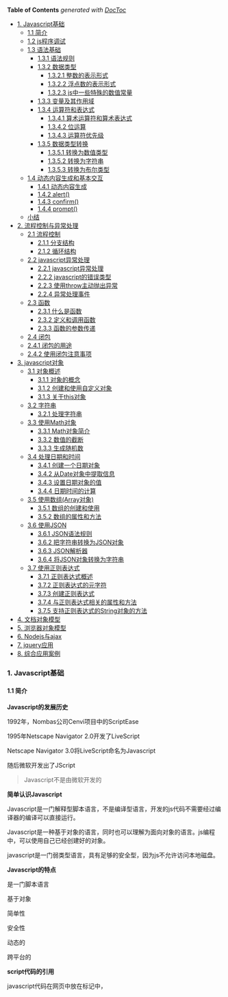 <!-- START doctoc generated TOC please keep comment here to allow auto update -->
<!-- DON'T EDIT THIS SECTION, INSTEAD RE-RUN doctoc TO UPDATE -->
**Table of Contents**  *generated with [DocToc](https://github.com/thlorenz/doctoc)*

- [1. Javascript基础](#1-javascript%E5%9F%BA%E7%A1%80)
  - [1.1 简介](#11-%E7%AE%80%E4%BB%8B)
  - [1.2 js程序调试](#12-js%E7%A8%8B%E5%BA%8F%E8%B0%83%E8%AF%95)
  - [1.3 语法基础](#13-%E8%AF%AD%E6%B3%95%E5%9F%BA%E7%A1%80)
    - [1.3.1 语法规则](#131-%E8%AF%AD%E6%B3%95%E8%A7%84%E5%88%99)
    - [1.3.2 数据类型](#132-%E6%95%B0%E6%8D%AE%E7%B1%BB%E5%9E%8B)
      - [1.3.2.1 整数的表示形式](#1321-%E6%95%B4%E6%95%B0%E7%9A%84%E8%A1%A8%E7%A4%BA%E5%BD%A2%E5%BC%8F)
      - [1.3.2.2 浮点数的表示形式](#1322-%E6%B5%AE%E7%82%B9%E6%95%B0%E7%9A%84%E8%A1%A8%E7%A4%BA%E5%BD%A2%E5%BC%8F)
      - [1.3.2.3 js中一些特殊的数值常量](#1323-js%E4%B8%AD%E4%B8%80%E4%BA%9B%E7%89%B9%E6%AE%8A%E7%9A%84%E6%95%B0%E5%80%BC%E5%B8%B8%E9%87%8F)
    - [1.3.3 变量及其作用域](#133-%E5%8F%98%E9%87%8F%E5%8F%8A%E5%85%B6%E4%BD%9C%E7%94%A8%E5%9F%9F)
    - [1.3.4 运算符和表达式](#134-%E8%BF%90%E7%AE%97%E7%AC%A6%E5%92%8C%E8%A1%A8%E8%BE%BE%E5%BC%8F)
      - [1.3.4.1 算术运算符和算术表达式](#1341-%E7%AE%97%E6%9C%AF%E8%BF%90%E7%AE%97%E7%AC%A6%E5%92%8C%E7%AE%97%E6%9C%AF%E8%A1%A8%E8%BE%BE%E5%BC%8F)
      - [1.3.4.2 位运算](#1342-%E4%BD%8D%E8%BF%90%E7%AE%97)
      - [1.3.4.3 运算符优先级](#1343-%E8%BF%90%E7%AE%97%E7%AC%A6%E4%BC%98%E5%85%88%E7%BA%A7)
    - [1.3.5 数据类型转换](#135-%E6%95%B0%E6%8D%AE%E7%B1%BB%E5%9E%8B%E8%BD%AC%E6%8D%A2)
      - [1.3.5.1 转换为数值类型](#1351-%E8%BD%AC%E6%8D%A2%E4%B8%BA%E6%95%B0%E5%80%BC%E7%B1%BB%E5%9E%8B)
      - [1.3.5.2 转换为字符串](#1352-%E8%BD%AC%E6%8D%A2%E4%B8%BA%E5%AD%97%E7%AC%A6%E4%B8%B2)
      - [1.3.5.3 转换为布尔类型](#1353-%E8%BD%AC%E6%8D%A2%E4%B8%BA%E5%B8%83%E5%B0%94%E7%B1%BB%E5%9E%8B)
  - [1.4 动态内容生成和基本交互](#14-%E5%8A%A8%E6%80%81%E5%86%85%E5%AE%B9%E7%94%9F%E6%88%90%E5%92%8C%E5%9F%BA%E6%9C%AC%E4%BA%A4%E4%BA%92)
    - [1.4.1 动态内容生成](#141-%E5%8A%A8%E6%80%81%E5%86%85%E5%AE%B9%E7%94%9F%E6%88%90)
    - [1.4.2 alert()](#142-alert)
    - [1.4.3 confirm()](#143-confirm)
    - [1.4.4 prompt()](#144-prompt)
  - [小结](#%E5%B0%8F%E7%BB%93)
- [2. 流程控制与异常处理](#2-%E6%B5%81%E7%A8%8B%E6%8E%A7%E5%88%B6%E4%B8%8E%E5%BC%82%E5%B8%B8%E5%A4%84%E7%90%86)
  - [2.1 流程控制](#21-%E6%B5%81%E7%A8%8B%E6%8E%A7%E5%88%B6)
    - [2.1.1 分支结构](#211-%E5%88%86%E6%94%AF%E7%BB%93%E6%9E%84)
    - [2.1.2 循环结构](#212-%E5%BE%AA%E7%8E%AF%E7%BB%93%E6%9E%84)
  - [2.2 javascript异常处理](#22-javascript%E5%BC%82%E5%B8%B8%E5%A4%84%E7%90%86)
    - [2.2.1 javascript异常处理](#221-javascript%E5%BC%82%E5%B8%B8%E5%A4%84%E7%90%86)
    - [2.2.2 javascript的错误类型](#222-javascript%E7%9A%84%E9%94%99%E8%AF%AF%E7%B1%BB%E5%9E%8B)
    - [2.2.3 使用throw主动抛出异常](#223-%E4%BD%BF%E7%94%A8throw%E4%B8%BB%E5%8A%A8%E6%8A%9B%E5%87%BA%E5%BC%82%E5%B8%B8)
    - [2.2.4 异常处理事件](#224-%E5%BC%82%E5%B8%B8%E5%A4%84%E7%90%86%E4%BA%8B%E4%BB%B6)
  - [2.3 函数](#23-%E5%87%BD%E6%95%B0)
    - [2.3.1 什么是函数](#231-%E4%BB%80%E4%B9%88%E6%98%AF%E5%87%BD%E6%95%B0)
    - [2.3.2 定义和调用函数](#232-%E5%AE%9A%E4%B9%89%E5%92%8C%E8%B0%83%E7%94%A8%E5%87%BD%E6%95%B0)
    - [2.3.3 函数的参数传递](#233-%E5%87%BD%E6%95%B0%E7%9A%84%E5%8F%82%E6%95%B0%E4%BC%A0%E9%80%92)
  - [2.4 闭包](#24-%E9%97%AD%E5%8C%85)
  - [2.4.1 闭包的用途](#241-%E9%97%AD%E5%8C%85%E7%9A%84%E7%94%A8%E9%80%94)
  - [2.4.2 使用闭包注意事项](#242-%E4%BD%BF%E7%94%A8%E9%97%AD%E5%8C%85%E6%B3%A8%E6%84%8F%E4%BA%8B%E9%A1%B9)
- [3. javascript对象](#3-javascript%E5%AF%B9%E8%B1%A1)
  - [3.1 对象概述](#31-%E5%AF%B9%E8%B1%A1%E6%A6%82%E8%BF%B0)
    - [3.1.1 对象的概念](#311-%E5%AF%B9%E8%B1%A1%E7%9A%84%E6%A6%82%E5%BF%B5)
    - [3.1.2 创建和使用自定义对象](#312-%E5%88%9B%E5%BB%BA%E5%92%8C%E4%BD%BF%E7%94%A8%E8%87%AA%E5%AE%9A%E4%B9%89%E5%AF%B9%E8%B1%A1)
    - [3.1.3 关于this对象](#313-%E5%85%B3%E4%BA%8Ethis%E5%AF%B9%E8%B1%A1)
  - [3.2 字符串](#32-%E5%AD%97%E7%AC%A6%E4%B8%B2)
    - [3.2.1 处理字符串](#321-%E5%A4%84%E7%90%86%E5%AD%97%E7%AC%A6%E4%B8%B2)
  - [3.3 使用Math对象](#33-%E4%BD%BF%E7%94%A8math%E5%AF%B9%E8%B1%A1)
    - [3.3.1 Math对象简介](#331-math%E5%AF%B9%E8%B1%A1%E7%AE%80%E4%BB%8B)
    - [3.3.2 数值的截断](#332-%E6%95%B0%E5%80%BC%E7%9A%84%E6%88%AA%E6%96%AD)
    - [3.3.3 生成随机数](#333-%E7%94%9F%E6%88%90%E9%9A%8F%E6%9C%BA%E6%95%B0)
  - [3.4 处理日期和时间](#34-%E5%A4%84%E7%90%86%E6%97%A5%E6%9C%9F%E5%92%8C%E6%97%B6%E9%97%B4)
    - [3.4.1 创建一个日期对象](#341-%E5%88%9B%E5%BB%BA%E4%B8%80%E4%B8%AA%E6%97%A5%E6%9C%9F%E5%AF%B9%E8%B1%A1)
    - [3.4.2 从Date对象中提取信息](#342-%E4%BB%8Edate%E5%AF%B9%E8%B1%A1%E4%B8%AD%E6%8F%90%E5%8F%96%E4%BF%A1%E6%81%AF)
    - [3.4.3 设置日期对象的值](#343-%E8%AE%BE%E7%BD%AE%E6%97%A5%E6%9C%9F%E5%AF%B9%E8%B1%A1%E7%9A%84%E5%80%BC)
    - [3.4.4 日期时间的计算](#344-%E6%97%A5%E6%9C%9F%E6%97%B6%E9%97%B4%E7%9A%84%E8%AE%A1%E7%AE%97)
  - [3.5 使用数组(Array对象)](#35-%E4%BD%BF%E7%94%A8%E6%95%B0%E7%BB%84array%E5%AF%B9%E8%B1%A1)
    - [3.5.1 数组的创建和使用](#351-%E6%95%B0%E7%BB%84%E7%9A%84%E5%88%9B%E5%BB%BA%E5%92%8C%E4%BD%BF%E7%94%A8)
    - [3.5.2 数组的属性和方法](#352-%E6%95%B0%E7%BB%84%E7%9A%84%E5%B1%9E%E6%80%A7%E5%92%8C%E6%96%B9%E6%B3%95)
  - [3.6 使用JSON](#36-%E4%BD%BF%E7%94%A8json)
    - [3.6.1 JSON语法规则](#361-json%E8%AF%AD%E6%B3%95%E8%A7%84%E5%88%99)
    - [3.6.2 把字符串转换为JSON对象](#362-%E6%8A%8A%E5%AD%97%E7%AC%A6%E4%B8%B2%E8%BD%AC%E6%8D%A2%E4%B8%BAjson%E5%AF%B9%E8%B1%A1)
    - [3.6.3 JSON解析器](#363-json%E8%A7%A3%E6%9E%90%E5%99%A8)
    - [3.6.4 将JSON对象转换为字符串](#364-%E5%B0%86json%E5%AF%B9%E8%B1%A1%E8%BD%AC%E6%8D%A2%E4%B8%BA%E5%AD%97%E7%AC%A6%E4%B8%B2)
  - [3.7 使用正则表达式](#37-%E4%BD%BF%E7%94%A8%E6%AD%A3%E5%88%99%E8%A1%A8%E8%BE%BE%E5%BC%8F)
    - [3.7.1 正则表达式概述](#371-%E6%AD%A3%E5%88%99%E8%A1%A8%E8%BE%BE%E5%BC%8F%E6%A6%82%E8%BF%B0)
    - [3.7.2 正则表达式的元字符](#372-%E6%AD%A3%E5%88%99%E8%A1%A8%E8%BE%BE%E5%BC%8F%E7%9A%84%E5%85%83%E5%AD%97%E7%AC%A6)
    - [3.7.3 创建正则表达式](#373-%E5%88%9B%E5%BB%BA%E6%AD%A3%E5%88%99%E8%A1%A8%E8%BE%BE%E5%BC%8F)
    - [3.7.4 与正则表达式相关的属性和方法](#374-%E4%B8%8E%E6%AD%A3%E5%88%99%E8%A1%A8%E8%BE%BE%E5%BC%8F%E7%9B%B8%E5%85%B3%E7%9A%84%E5%B1%9E%E6%80%A7%E5%92%8C%E6%96%B9%E6%B3%95)
    - [3.7.5 支持正则表达式的String对象的方法](#375-%E6%94%AF%E6%8C%81%E6%AD%A3%E5%88%99%E8%A1%A8%E8%BE%BE%E5%BC%8F%E7%9A%84string%E5%AF%B9%E8%B1%A1%E7%9A%84%E6%96%B9%E6%B3%95)
- [4. 文档对象模型](#4-%E6%96%87%E6%A1%A3%E5%AF%B9%E8%B1%A1%E6%A8%A1%E5%9E%8B)
- [5. 浏览器对象模型](#5-%E6%B5%8F%E8%A7%88%E5%99%A8%E5%AF%B9%E8%B1%A1%E6%A8%A1%E5%9E%8B)
- [6. Nodejs与ajax](#6-nodejs%E4%B8%8Eajax)
- [7. jquery应用](#7-jquery%E5%BA%94%E7%94%A8)
- [8. 综合应用案例](#8-%E7%BB%BC%E5%90%88%E5%BA%94%E7%94%A8%E6%A1%88%E4%BE%8B)

<!-- END doctoc generated TOC please keep comment here to allow auto update -->

### 1. Javascript基础

#### 1.1 简介

**Javascript的发展历史**

1992年，Nombas公司Cenvi项目中的ScriptEase

1995年Netscape Navigator 2.0开发了LiveScript

Netscape Navigator 3.0将LiveScript命名为Javascript

随后微软开发出了JScript

> Javascript不是由微软开发的

**简单认识Javascript**

Javascript是一门解释型脚本语言，不是编译型语言，开发的js代码不需要经过编译器的编译可以直接运行。

Javascript是一种基于对象的语言，同时也可以理解为面向对象的语言。js编程中，可以使用自己已经创建好的对象。

javascript是一门弱类型语言，具有足够的安全型，因为js不允许访问本地磁盘。

**Javascript的特点**

是一门脚本语言

基于对象

简单性

安全性

动态的

跨平台的

**script代码的引用**

javascript代码在网页中放在<script></script>标记中，<script>标记不是自闭合标签，不能通过下面方式使用。

```html
<script src="" /><!-- 不能通过这种方式使用，<script>不是自闭合标签 -->
```

**js代码的引用方式有如下几种方式**

1. 放在html中的<script>标记中

```html
<script>
    function hello(){
        alert("hello!");
    }

    hello();
</script>
```

2. html中通过script标记的src属性导入外部的js文件

```html
<script src="../js/util.js"></script>
```

3. 嵌入到html标记中

```html
<body onload="alert('hello world!');"></body>
<input type="text" onblur="alert(this.value)" /> <!--表示在input失去焦点的时候弹出当前输入框的值-->
```

4. 可以在a标记中的href属性中通过javascript:的方式使用嵌入js代码

```html
<a href="javascript:alert('hello world,a标记');">弹出</a>
```

#### 1.2 js程序调试

1. alert调试

```html
<script>
    x = 10;
    alert(1);
    document.write("", +x);
    alert(2);
</script>
```
可以通过两个提示框的方式判断x的操作是否成功

alert会中断程序的执行，在当前的alert执行完成后才会继续执行后续语句

2. console调试

console.log不会中断程序的执行，它只是在控制台打印信息，不影响程序的执行。

console.assert():会判断一个表达式的真假，如果为假，则输出异常信息，并抛出异常

```html
<script>
    var result = 1;
    console.assert(result);
    var year = 2022;
    console.assert(year === 2028);
</script>
```

效果如下:

![console.assert调试抛出异常](./images/i1.png)

3. 断点调试

![chrome浏览器调试面板的功能按钮](./images/i2.png)

4. 在代码中添加debugger语句实现断点

在代码中添加debugger调试，注意在调试完成之后需要把该语句debugger删除掉

#### 1.3 语法基础

##### 1.3.1 语法规则

**标识符**

js中，为各种变量、函数、类等起的名字，就是标识符

**标识符的规则**

字母、数字、下划线、$组合而成

标识符不能以数字开头

大小写敏感，长度无限制

不能使用系统预留字、关键字

**注释**

注释有两种

// ：单行注释

/* */：多行注释

##### 1.3.2 数据类型

javascript中的数据类型主要包括三大类：

**基本类型**

数值、字符串、布尔类型

**引用类型**

也称为对象类型，如数组、Object

**特殊类型**

undefined、null

**typeof检测变量的数据类型**

未定义：undefined --- name除外，name在部分浏览器中是window的全局属性

布尔值：boolean

字符串：string

NaN、数值：number

数组、对象或null：object

function定义的函数、函数表达式、箭头函数等各种方式定义的函数：function

```html
<script>
    function sum(a, b) {
        return a + b;
    }
    const arr = [];
    const add = (a, b) => {
        return a + b;
    }
    const increase = function (a, b) {
        return a + b;
    }
    console.log("typeof 未定义的变量username:", typeof username); // undefined
    console.log("typeof 函数:", typeof sum); // function
    console.log("typeof 箭头函数:", typeof add); // function
    console.log("typeof 变量函数:", typeof increase); // function
    console.log("typeof undefined:", typeof undefined); // undefined
    console.log("typeof null:", typeof null); // object
    console.log("typeof 数组:", typeof arr); // object
    console.log("typeof NaN:", typeof NaN); // number
</script>
```

> 这里可以关注下window的属性，window的属性都不能直接作为普通的标识符使用，window下的全局变量很多，可以通过打印window属性来查看下。

数值型就是表示实数，即整数和浮点数
###### 1.3.2.1 整数的表示形式

**十进制整数**

0-9的10个阿拉伯数字表示，如0，10，15，-12

**八进制整数**

以0开头、由0-7的8个阿拉伯数字表示，如022，031

**十六进制整数**

以0x或者0X开头，由a-f6个字母以及0-9的10个数字表示，如0x12，0x26

###### 1.3.2.2 浮点数的表示形式

**十进制浮点数**

由数字和小数点组成: 12.3,123.5

**科学计数法**

较大的数会使用到科学计数法，如1.235e3表示1.235x10<sup>3</sup>或者1.235E2等

科学计数法中，e的前面可以是小数，但是e的后面只能是整数，表示乘方

在使用科学计数法中，e的前面没有数字是错误的使用方式，e的后面没有整数，也是错误的使用形式，如:

1.2e、E3等都是错误的使用方式

###### 1.3.2.3 js中一些特殊的数值常量

Infinity:表示无穷大的常量

NaN：非数值

Number.MIN_VALUE:可表示的最小数值

1. 字符串

2. 布尔值

只有两个值：true、false

3. Undefined

只有一个值：undefined

4. Null

只有一个值：null

**undefined和null的联系**

undefined和null的相等性判断,在非全等型判断的时候，它们两个是相等的，但是在全等型判断时它们两个是不等的。

```js
console.log(undefined == null); // true
console.log(undefined === null); // false
```

区别

1. null是javascript语言的关键字，undefined是js预定义的全局变量，不是关键字

2. 执行typeof运算，null返回的是object，undefined返回的是undefined

3. 两者在根据需要转换为字符串的时候，undefined会转为“undefined”，null会转为"null"

变量没有被赋值而被使用的时候，这个变量就会是一个undefined

一般情况下不会给一个变量赋值为undefined，但是有可能会给一个变量赋值为null

undefined是系统级别的，null为程序级别的

##### 1.3.3 变量及其作用域

js中，通过"use strict"定义为严格模式，严格模式下，变量必须先声明后使用个，否则报错。

作用域指变量的可见性，js中的作用域可分为全局作用域和局部作用域

js在非严格模式下，变量可以不先声明而直接使用，这样的变量是全局的作用域

js函数可以嵌套，在这种情况下，内部函数可以访问外部函数变量，但是外部函数不能访问内部函数的变量

```ts
function foo() {
    var x = 1;
    function bar() {
        var y = 2;
        console.log("内部函数访问外部函数的变量x:", x); // 1
    }
    bar();
    console.log("外部函数访问内部函数中的变量y:", y); // 会报错，y is not defined
}

foo();
```

![函数嵌套情况下内部函数可以访问外部函数变量反之但不行](./images/i3.png)

```js
function foo() {
    var x = 1;
    function bar() {
        var x = 2;
        console.log("内部函数bar中的x:", x); // 2
    }
    bar();
    console.log("外部函数中的x:", x); // 1
    
}
foo();
```

案例中，内部函数bar中重新定了变量x，所以在内部函数中的变量x和外部函数中的变量x是没有关系的，它们是两个独立的变量，所以最终的输出结果为内部的变量输出2，外部变量输出1.

但是如果内部函数bar中不是重新声明的变量x，而是直接给变量重新赋值，那么情况就不同了：

```js
function foo() {
    x = 1;
    function bar() {
        var x = 2;
        console.log("内部函数bar中的x:", x); // 2
    }
    bar();
    console.log("外部函数中的x:", x); // 2
    
}
foo();
```

该案例中，内部函数中是对变量x重新赋值了，这个变量在内部函数中没有定义，它会沿着原型链向外部寻找，在外部函数找到了定义，就改变了外部函数中变量x的值，所以内部函数和外部函数中的变量x的值都成了2.

这个时候，我又修改了下代码的执行顺序，我先执行外部函数的打印然后再执行内部函数：

```js
function foo() {
    x = 1;
    function bar() {
        x = 2;
        console.log("内部函数bar中的x:", x); // 2
    }
    console.log("外部函数中的x:", x); // 1
    bar();
}
foo();
```

最新的案例中，外部函数中的x仍旧是1，但是内部函数x是2.因为虽然内部函数可以访问外部函数的变量，且内部函数的变量也不是通过var声明的，但是我们需要注意执行顺序，先执行的外部函数，然后才去执行的内部函数，在执行了内部函数之后外部函数中的变量x才变成了2.所以最终的执行结果是外部函数的x为1，内部函数的x为2.

**js中没有块级作用域的概念**

块级作用域，即{}的作用域，js中没有块级作用域的概念。

如案例中for循环中定义了变量i和j，但是在for循环外部都访问到了这个变量。

```js
function baz() {
    for (var i = 0; i < 5; i++) { }
    console.log("i:", i); // 5
    var obj = {
        name: "Lily"
    };
    for (var attr in obj) {
        var j = 10;
    }
    console.log("j:", j); // 10
}
baz();
```

**变量提升**

会把变量的声明提升到函数顶部，但是赋值操作只有执行到了当前的语句行才会真正的赋值

##### 1.3.4 运算符和表达式

对各种数据进行加工的过程称为运算，表示各种不同运算的符号称为运算符，参与运算的数据称为操作数

**运算符的分类**

按照操作数的数量来分：一元运算符、二元运算符、三元运算符

按照功能划分：赋值运算符、算术运算符、关系运算符、逻辑运算符、位运算符、条件运算符等

**表达式**

由运算符和操作数按一定语法形式组成的符号序列

一个常量或者一个变量名字是最简单的表达式，其值就是该常量或者变量的值

表达式的值还可以用作其他表达式的操作数，形成复杂的表达式

###### 1.3.4.1 算术运算符和算术表达式

算术运算符完成数学中的加、减、乘、除四则运算

1. 单目运算符：有4个

+(加)、-(减)、++(自增)、--(自减)

2. 双目运算符：有5个

+(加)、-(减)、*(乘)、/(除)、%(取余、求余)

由算术运算符链接起来的表达式称为算术表达式

下面的案例都是表达式：

```js
var a = 10;
var b = a + 2;
var c = a + b;
```

> 表达式和语句有什么关系呢？

###### 1.3.4.2 位运算

###### 1.3.4.3 运算符优先级

![运算符优先级](./images/i4.png)

##### 1.3.5 数据类型转换

###### 1.3.5.1 转换为数值类型

有3个函数可以将非数值类型转换为数值类型

Number()、parseInt()、parseFloat()

Number()可以将任何类型的数据转换为数值，parseInt()和parseFloat()只能将字符转换为数值

**Number()的转换规则**

1. true和false，分别返回1和0

2. 如果是数字值，则原样返回

3. 如果是null，则返回0

4. 如果是undefined，返回NaN

5. 如果是字符串
    - 如果是字符串中只包含数字，则将其转换为十进制数值
    - 如果字符串中包含有效的十六进制如0xac，则将其转换为等值的十进制整数值；
    - 如果是空字符串，则返回0
    - 除上述之外的其他字符，则返回NaN

**parseInt()转换规则**

1. parseInt()可以使用第二个参数，表示基数

2. parseInt()在将字符串转换为数值时，更多的是看该字符串是否符合数值模式。它会忽略字符串前面的空格，直到找到第一个非空格字符

3. 如果第一个字符不是数字字符或者负号，parseInt()则会返回NaN

4. 如果第一个字符是数字字符，parseInt()会继续解析第2个字符，直到解析完所有的后续字符或者遇到了一个非数字字符

```js
var n1 = '1234hello';
console.log(parseInt(n1)); // 1234
var n2 = '12.3';
console.log(parseInt(n2)); // 12
```
5. 如果字符串中的第一个字符是数字字符，parseInt()能够自动识别出各种整数形式，如八进制、十进制还是十六进制

**parseFloat()函数转换规则**

与parseInt()转换规则类似


**parseFloat()和parseInt()的区别**

1. parseFloat()函数参数的第一个小数点是有效的，parseInt()函数参数的第一个小数点是无效字符

2. parseFloat()始终会忽略参数最前面的0，parseInt()不会忽略参数前面的0

> 浮点数没有八进制、十进制、十六进制等进制的概念

###### 1.3.5.2 转换为字符串

把数值转换为字符串有两种方式：

1. 使用toString()方法

toString()方法也可以指定基数参数

```js
var num = 10;
console.log("默认转换为十进制字符串:",num.toString()); // 10
console.log("指定转换为二进制字符串:", num.toString(2)); // 1010
console.log("指定转换为八进制字符串:", num.toString(8)); // 12
console.log("指定转换为十六进制字符串:", num.toString(16)); // a
```

> undefined和null不能通过toString()将其转换为字符串，因为undefined和null没有toString()方法

2. 使用函数String()

如果不确定要转换的值是否是undefined或null的时候，可以使用String()来进行转换，String()可以将任何类型的值转换为字符串,包括undefined和null

```js
var num2 = undefined;
var nl = null;
console.log("String(null)",String(nl)); // null
console.log("String(undefined):", String(num2)); // undefined
console.log("null.toString()",nl.toString()); // 异常，因为null没有toString()方法
console.log("undefined.toString():", num2.toString()); // 异常，undefined没有toString()方法
```

###### 1.3.5.3 转换为布尔类型

js中布尔类型只有两个值：true、false

1. 可以使用Boolean()函数将值转换为布尔类型

   各种数据类型与布尔类型的转换规则

   | 数据类型  | 转换为true                  | 转换为false |
   | --------- | --------------------------- | ----------- |
   | Boolean   | true                        | false       |
   | String    | 任何非空字符串              | 空字符串    |
   | Number    | 任何非0的数字值，包括无穷大 | 0和NaN      |
   | Object    | 任何非空对象                | null        |
   | Undefined |                             | undefined   |

   > 注意空字符串和带有空格的字符串，只含有一个空格字符的字符串不是空字符串


#### 1.4 动态内容生成和基本交互

##### 1.4.1 动态内容生成

通过document.write()可以动态生成内容

```js
var username = "Nicholas Zakas";
var age = 21;
var isStudent = true;
document.write("姓名:", username, '<br/>');
document.write("年龄:", age, '<br />');
document.write("是否为学生:", isStudent);
```

可以通过alert()、confirm()、prompt()与用户产生交互
##### 1.4.2 alert()

##### 1.4.3 confirm()

##### 1.4.4 prompt()

prompt():点击确定返回输入的值，点击取消返回null

```js
var age;
age = prompt("年龄:", "16");
if (age) {
    console.log("年龄为:", age);
} else {
    console.log("年龄保密",age);
}
```
#### 小结
**数据类型**

Javascript中的数据类型分为三大类:基本类型(数值型、字符串和布尔型)、引用类型(也称为对象类型)、特殊类型(undefined和null)

变量的作用域指变量的可见性。javascript中的变量作用域分为全局变量和局部变量。

一个完整的javascript程序由3部分组成:核心(ECMAScript)、浏览器对象模型(BOM)和文档对象模型(DOM)。

**以下变量具有全局的作用域**

所有定义在最外层的变量 --- 非函数体内部

未定义而直接赋值的变量

所有window对象的属性

**在函数体内通过var、let、const关键字定义的变量是局部作用域变量，只在函数内部生效**

### 2. 流程控制与异常处理
#### 2.1 流程控制

##### 2.1.1 分支结构

分支结构，就是根据条件选择程序流程的结构，语句有：

**if：单分支结构**

if(条件表达式){
    js语句
}

**if……else:双分支结构**

if(条件表达式){
    语句
}else {
    语句
}

**嵌套的if语句:嵌套结构**

if(条件表达式){
    语句
}else {
    if(条件表达式){
        语句
    }
}

**多选择if语句**

if(条件表达式){
    语句
}else if(条件表达式){
    语句
}else if(条件表达式){
    语句
}……

**switch语句**

switch(表达式){
    case 常量表达式1:
        语句1；
        [break;] // break可选，选了，直接跳出，否则继续执行
    case 常量表达式2:
        语句2;
        [break]
    ……
    default
        语句
        [break]
}

常量表达式的值可以是整数或者字符串

case后的常量值不能相同

case后的语句可以有多个语句，可以不用{}括起来

每种情况执行完成后，使用break跳出当前分支，否则会继续执行下一个分支 ---- break可选

default可选

case和default的顺序可以调整
##### 2.1.2 循环结构

#### 2.2 javascript异常处理

##### 2.2.1 javascript异常处理

javascript从ES3开始提供了异常处理机制

**js中的异常捕获机制**

1. try……catch语句：js中处理异常的标准方式

try{
    // 可能会发生异常的代码
}catch(err){
    // 发生错误执行的代码
}

```js
try{
    console.log(b);
    console.log("不要找我了，我不会输出的");
}catch(err){
    console.log("发生错误了");
    console.log(err);
}
// console.log(b);
console.log("try……catch执行后的代码");
```

执行异常捕获的一个优势是，当发生了异常后，异常后面的代码还会继续执行，如果不捕获异常，则异常后面的代码不会再继续执行，而是运行到异常部分程序终止。

虽然不捕获异常，浏览器也能够报错。

2. finally语句

finally语句和try……catch配合使用，无论有没有发生异常，finally中的语句都要执行。

比如在需要读取资源、读取缓冲区内容的时候，可能就会使用到finally语句。

try{
    // 可能会发生异常的语句
}catch(err){
    // 发生异常后执行的代码
}finally{
    // 无论是否发生异常，都要执行的代码
}

js中，如果有了finally语句，则catch语句可以省略，但是优秀的实践是永远带着catch语句。

##### 2.2.2 javascript的错误类型

javascript中共定义了7种错误类型

1. Error: 最基本的错误类型，其他的错误类型都是继承自这个类型

2. EvalError(eval错误)

    eval函数没有被正确的执行
3. RangeError:范围错误

    超出有效范围，比如使用数组时下标超界

4. ReferenceError:引用错误

    引用了一个不存在的变量

5. SyntaxError:语法错误

    解析代码时发生的语法错误

6. TypeError:类型错误

    变量或参数不是预期类型。比如对原始类型字符串、数值、布尔值类型时使用new操作符，就会抛出这种错误，因为new操作符的参数应该是一个构造函数。调用对象不存在的方法也会发生这种错误。

7. URLError:URL错误

    与url相关函数的参数不正确，主要是encodeURI()、decodeURI()、encodeURIComponent()、decodeURIComponent()、escape()、unescape()这6个url相关的函数

##### 2.2.3 使用throw主动抛出异常

1. 抛出javascript内置错误类型的对象

通过throw抛出异常后，异常后面的代码终止执行

```js
function foo(num){
    if(typeof num === "number"){
        return num * num;
    }else {
        throw new TypeError("类型错误，请传入一个数字");
    }
}
foo("12");
console.log("2223");
```

案例中通过throw抛出了异常后，那么抛出异常后的代码console.log("2223");是不会再被执行到的

2. 抛出自定义类型的错误对象

js中，也可以自定义错误类型，然后抛出自定义类型的错误对象，

如果要抛出自定义错误类型对象，只需要继承任何一个内置的错误类型即可，一般都是直接继承子Error。

```js
// throw抛出自定义错误类型对象
function MyError(message){
    this.message = message;
    this.name = "自定义类型错误对象";
}

MyError.prototype = new Error();
try{
    throw new MyError("注意：这是自定义错误类型");
}catch(err){
    console.log(err.message);
}
```

##### 2.2.4 异常处理事件

javascript的window对象有一个onerror属性，可以用来处理捕获异常事件。

window.onerror只能捕获系统异常，不能捕获自定义异常

window.onerror可以返回一个布尔值:
    当返回true:表示浏览器不需要再做额外的错误处理，也就是说浏览器不需要显示错误信息
    当返回fasle:浏览器会提示错误信息

当img标签的资源载入失败时，会调用onerror事件

```html
<script>
    function fun(obj){
        console.log("123");
        console.log("666",obj);
        obj.src="../images/img1.jpg";
    }

    window.onerror = function(msg,url,line){
        console.log("Error:"+ msg + "\n" + url + ":" + line);
        // return true
    }
    // console.log('异常捕获以后了');
</script>
<img src="https://p3-passport.byteimg.com/img/us~100x100.awebp" onerror="fun(this)" alt="">
```

在img资源调用失败时触发了onerror事件，然后替换为了默认图片

#### 2.3 函数

##### 2.3.1 什么是函数

函数是为了完成某个功能的一组语句，可以接收0或多个参数，并在功能完成后返回处理结果。

函数中的语句是独立的部分，不会在外部脚本执行时被执行，只有在函数被执行时才会执行。

##### 2.3.2 定义和调用函数

**函数的定义方式**

1. 函数关键字function定义

```js
function f(x,y){
    return x * y;
}
```

2. 使用Function构造函数定义函数

```js
var f = new Function("x","y", "return x * y");
```
和上面一种函数定义方式是等价的

3. 函数表达式

也被称为匿名函数，该函数没有名字，将这个匿名函数函数赋值给了一个变量

```js
var f = function(x,y){
    return x * y;
}
```

上面3种函数定义方式是等价的，实践中使用第二种方式的最少，第一种和第三种常用到。

4. 箭头函数

```js
var f = (x,y) => x * y;
```

箭头函数式是新版本js中新增的函数定义方式。

**函数的调用**

js中函数调用通过函数名来调用。

如果被调用函数有返回值，则可以通过一个变量来接收函数返回值。

形参：函数定义时的参数称为形参

实参：函数调用时传递给函数的参数称为实参。 ----- 最佳实参和形参应该一致，但是js中并不是这样强制要求的。

```js
function max(x,y){
    if(x > y){
        return x;
    }
    return y;
}
max(3,5);
```

##### 2.3.3 函数的参数传递

js中函数参数的传递有两种传递方式：值传递和引用传递。

1. 值传递

值传递是指实参的值以副本复制的方式传递给形参，改变形参的值不会影响到实参的值,就是说参数传递给函数以后，实际上是将传递给函数的参数做了一个复制，然后只是将复制的新值传递给了函数，而传递给函数的参数的原值是不变的。

js中，Number、String、Boolean、Undefined、Null类型的参数都是通过值传递的。

```js
// 值传递
function increse(num) {
for (var i = 0; i < 5; i++) {
    num++;
    console.log(num);
}
}

var baseNum = 10;

increse(baseNum); // 11,12,13,14,15
console.log("原始参数baseNum值:", baseNum); // 10
```

传递给函数的参数baseNum，传递给函数increse的参数实际上是变量baseNum的一个复制出来的新值，无论函数increse中参数怎么变，原始参数baseNum始终保持不变。

2. 引用传递

引用传递是指实参会以引用的方式传递给形参，函数中对形参的操作会影响到实参的值 ---- 就是传递给函数的参数是以原来的值直接传递过去的，函数中形参的处理、操作就直接操作了参数的原来的值

js中，对函数类型、对象类型变量的参数传递都是引用传递方式。

```js
function updateObj(obj){
obj.name = "Nicholas Zakas";
}
var obj = new Object();
console.log(obj.name); // undefined
updateObj(obj);
console.log(obj.name); // Nicholas Zakas
```

案例中可以看到，引用传值方式，函数中对参数的操作影响到了参数的原来的值，所以可以理解为对参数的直接调用。

3. 隐含参数arguments

arguments是一个表示当前所执行的函数的参数和调用它的函数的对象。

在定义函数的时候即使不定义参数列表，也仍然可以通过arguments引用到所获得的参数，这给编程带来了极大的灵活性。

arguments仅在开始函数执行函数时可调用

arguments对象不是数组，但访问各个参数的形式与访问数组元素的方式相同，因此也称为类数组。

![arguments参数](./images/i5.png)

#### 2.4 闭包

闭包是一个拥有许多变量和绑定了这些变量的环境的表达式(多数情况下是一个函数)

必报，较多情况的表现是嵌套函数，嵌套函数中内部函数可以访问外部函数中的变量，但是外部函数不能访问内部函数的变量。

```js
function outerFun() {
    var a = 1;
    function innerFun() {
        var b = 2;
        console.log("内部调用外部函数变量a:", a); // 1
    }
    innerFun();
    console.log("外部函数调用内部函数中的b:", b); // 异常：引用错误  ferenceError: b is not defined，外部函数不能调用内部函数中的变量
}
outerFun();
```

#### 2.4.1 闭包的用途

1. 限定变量、函数的使用范围

> 函数中定义的函数是不能被外部调用的，也不能被当前函数在外部的实例对象调用

```js
function f1() {
    var n = 999;
    function f2() {
        console.log("内部函数调用外部函数的n:", n);
    }
    var f3 = function () {
        console.log("内部函数f3中调用外部函数，以及外部可以通过属性的方式调用:", n);
    };
    // return f2;
}
var rs = f1();
// rs.f2(); // 异常，不能这么调用，类型错误，peError: Cannot read properties of undefined (reading 'f2'),因为f2不是f1的属性
rs.f3(); // 同样也是类型错误
```

**匿名函数(函数表达式的方式也可以得到闭包)**

```js
var f4 = function(){
    var m = 12;
    function f5(){
        console.log(m);
    }
    return f5();
}
f4(); // f4的执行结果，也是得到了一个闭包,然后再通过()执行函数，内部函数f5执行
```

**采用立即执行函数得到闭包**

```js
(function () {
    var n = 1000;
    function f2() {
        console.log(n);
    }
    window.result = f2;
})();
result();
```

> 立即执行函数上下文环境中，;一定不能省

**使用闭包封装工具函数**

```js
(function () {
    function _$(param) {
        if (param.substring(0, 1) == "#") {
            return document.getElementById(param.substring(1));
        } else if (param.substring(0, 1) == ".") {
            return document.getElementsByClassName(param.substring(1))[0];
        } else if (param.substring(0, 5) == "name:") {
            return document.getElementsByName(param.substring(5))[0];
        } else {
            return document.getElementsByTagName(param)[0];
        }
    }
    window.MyTools = {};
    window.MyTools.$ = _$;
})();
```

应用:

```html
<script>
    MyTools.$("#box").innerHTML = "box";
</script>
```

2. 结果缓存

有一些场景处理过程需要很长时间，那么我们在实践中就可以将这个结果缓存起来，当再次调用这个处理过程的时候，首先寻找缓存，如果没有再去重新计算，否则就使用缓存中的值。

#### 2.4.2 使用闭包注意事项

1. 不能滥用闭包

闭包都保存在内存中，使用闭包会对内存有一定的消耗，在IE中有可能导致内存泄漏。

解决办法:在退出函数之前，将不再使用的局部变量全部删除

2. 闭包会在父函数外部改变父函数内部变量的值，所以在将符函数当作对象使用、将闭包当作符父函数的私有属性使用时一定要小心，不要随便更改父函数内部变量的值
### 3. javascript对象

#### 3.1 对象概述

##### 3.1.1 对象的概念

##### 3.1.2 创建和使用自定义对象

##### 3.1.3 关于this对象

#### 3.2 字符串

##### 3.2.1 处理字符串

#### 3.3 使用Math对象

##### 3.3.1 Math对象简介

##### 3.3.2 数值的截断

##### 3.3.3 生成随机数

#### 3.4 处理日期和时间

##### 3.4.1 创建一个日期对象

##### 3.4.2 从Date对象中提取信息

##### 3.4.3 设置日期对象的值

##### 3.4.4 日期时间的计算

#### 3.5 使用数组(Array对象)

##### 3.5.1 数组的创建和使用

##### 3.5.2 数组的属性和方法

#### 3.6 使用JSON

##### 3.6.1 JSON语法规则

##### 3.6.2 把字符串转换为JSON对象

##### 3.6.3 JSON解析器

##### 3.6.4 将JSON对象转换为字符串

#### 3.7 使用正则表达式

##### 3.7.1 正则表达式概述

##### 3.7.2 正则表达式的元字符

##### 3.7.3 创建正则表达式

##### 3.7.4 与正则表达式相关的属性和方法

##### 3.7.5 支持正则表达式的String对象的方法

### 4. 文档对象模型

### 5. 浏览器对象模型

### 6. Nodejs与ajax

### 7. jquery应用

### 8. 综合应用案例